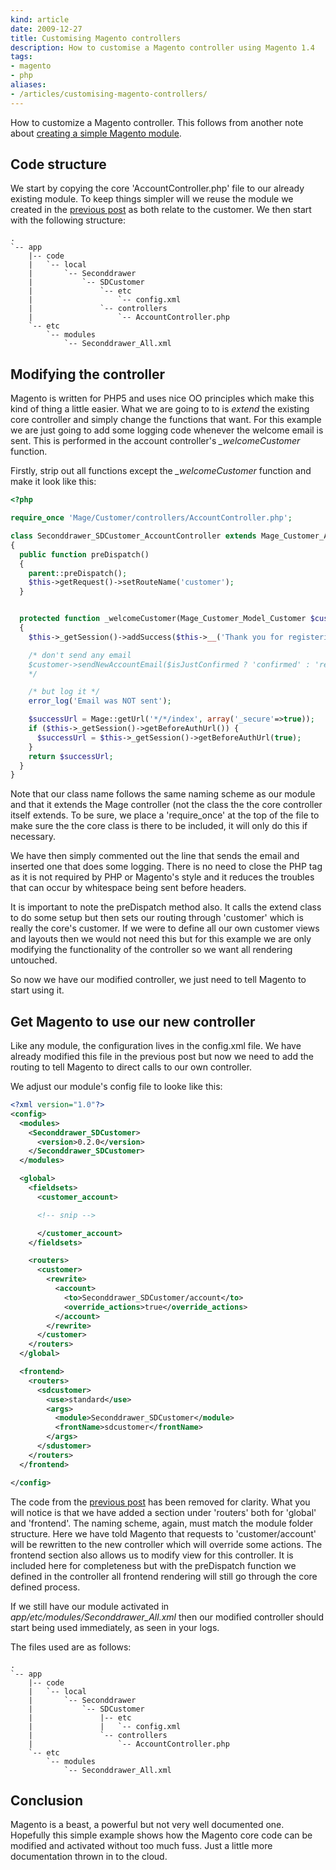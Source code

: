```yaml
---
kind: article
date: 2009-12-27
title: Customising Magento controllers
description: How to customise a Magento controller using Magento 1.4
tags:
- magento
- php
aliases:
- /articles/customising-magento-controllers/
---
```


How to customize a Magento controller. This follows from another note about
[creating a simple Magento module](/posts/creating-a-custom-magento-module/).

## Code structure

We start by copying the core 'AccountController.php' file to our already
existing module. To keep things simpler will we reuse the module we created in
the [previous post](/posts/creating-a-custom-magento-module/) as both
relate to the customer. We then start with the following structure:

    .
    `-- app
        |-- code
        |   `-- local
        |       `-- Seconddrawer
        |           `-- SDCustomer
        |               `-- etc
        |                   `-- config.xml
        |               `-- controllers
        |                   `-- AccountController.php
        `-- etc
            `-- modules
                `-- Seconddrawer_All.xml

## Modifying the controller

Magento is written for PHP5 and uses nice OO principles which make this kind of
thing a little easier. What we are going to to is _extend_ the existing core
controller and simply change the functions that want. For this example we are
just going to add some logging code whenever the welcome email is sent. This is
performed in the account controller\'s _\_welcomeCustomer_ function.

Firstly, strip out all functions except the _\_welcomeCustomer_ function and make it look like
this:

```php
<?php

require_once 'Mage/Customer/controllers/AccountController.php';

class Seconddrawer_SDCustomer_AccountController extends Mage_Customer_AccountController
{
  public function preDispatch()
  {
    parent::preDispatch();
    $this->getRequest()->setRouteName('customer');
  }


  protected function _welcomeCustomer(Mage_Customer_Model_Customer $customer, $isJustConfirmed = false)
  {
    $this->_getSession()->addSuccess($this->__('Thank you for registering with %s', Mage::app()->getStore()->getName()));

    /* don't send any email
    $customer->sendNewAccountEmail($isJustConfirmed ? 'confirmed' : 'registered');
    */

    /* but log it */
    error_log('Email was NOT sent');

    $successUrl = Mage::getUrl('*/*/index', array('_secure'=>true));
    if ($this->_getSession()->getBeforeAuthUrl()) {
      $successUrl = $this->_getSession()->getBeforeAuthUrl(true);
    }
    return $successUrl;
  }
}
```

Note that our class name follows the same naming scheme as our module and that
it extends the Mage controller (not the class the the core controller itself
extends. To be sure, we place a 'require_once' at the top of the file to make
sure the the core class is there to be included, it will only do this if
necessary.

We have then simply commented out the line that sends the email and inserted
one that does some logging. There is no need to close the PHP tag as it is
not required by PHP or Magento's style and it reduces the troubles that can
occur by whitespace being sent before headers.

It is important to note the preDispatch method also. It calls the extend class
to do some setup but then sets our routing through 'customer' which is really
the core's customer. If we were to define all our own customer views and
layouts then we would not need this but for this example we are only modifying
the functionality of the controller so we want all rendering untouched.

So now we have our modified controller, we just need to tell Magento to start
using it.

## Get Magento to use our new controller

Like any module, the configuration lives in the config.xml file. We have
already modified this file in the previous post but now we need to add the
routing to tell Magento to direct calls to our own controller.

We adjust our module's config file to looke like this:

```xml
<?xml version="1.0"?>
<config>
  <modules>
    <Seconddrawer_SDCustomer>
      <version>0.2.0</version>
    </Seconddrawer_SDCustomer>
  </modules>

  <global>
    <fieldsets>
      <customer_account>

      <!-- snip -->

      </customer_account>
    </fieldsets>

    <routers>
      <customer>
        <rewrite>
          <account>
            <to>Seconddrawer_SDCustomer/account</to>
            <override_actions>true</override_actions>
          </account>
        </rewrite>
      </customer>
    </routers>
  </global>

  <frontend>
    <routers>
      <sdcustomer>
        <use>standard</use>
        <args>
          <module>Seconddrawer_SDCustomer</module>
          <frontName>sdcustomer</frontName>
        </args>
      </sdustomer>
    </routers>
  </frontend>

</config>
```

The code from the [previous post](/posts/creating-a-custom-magento-module/) has
been removed for clarity. What you will notice is that we have added a section
under 'routers' both for 'global' and 'frontend'. The naming scheme, again,
must match the module folder structure.  Here we have told Magento that
requests to 'customer/account' will be rewritten to the new controller which
will override some actions. The frontend section also allows us to modify view
for this controller. It is included here for completeness but with the
preDispatch function we defined in the controller all frontend rendering will
still go through the core defined process.

If we still have our module activated in _app/etc/modules/Seconddrawer_All.xml_
then our modified controller should start being used immediately, as seen in
your logs.

The files used are as follows:

    .
    `-- app
        |-- code
        |   `-- local
        |       `-- Seconddrawer
        |           `-- SDCustomer
        |               |-- etc
        |               |   `-- config.xml
        |               `-- controllers
        |                   `-- AccountController.php
        `-- etc
            `-- modules
                `-- Seconddrawer_All.xml



## Conclusion

Magento is a beast, a powerful but not very well documented one. Hopefully this
simple example shows how the Magento core code can be modified and activated
without too much fuss. Just a little more documentation thrown in to the cloud.

